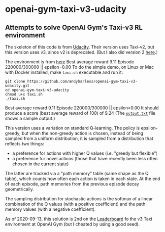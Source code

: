 # openai-gym-taxi-v3-udacity

## Attempts to solve OpenAI Gym's Taxi-v3 RL environment

The skeleton of this code is from [Udacity](https://github.com/udacity/deep-reinforcement-learning/tree/master/lab-taxi).  Their version uses Taxi-v2, but this version uses v3, since v2 is deprecated.  (But I also did version 2 [here](https://github.com/andyharless/openai-gym-taxi-v2-udacity).)

The environment is from [here](https://gym.openai.com/envs/Taxi-v3/)
Best average reward 9.11
Episode 220000/300000 || epsilon=0.00
To do the simple demo, on Linux or Mac with Docker installed, make `taxi.sh` executable and run it:
```
git clone https://github.com/andyharless/openai-gym-taxi-v3-udacity.git
cd openai-gym-taxi-v3-udacity
chmod u+x taxi.sh
./taxi.sh
```
Best average reward 9.11
Episode 220000/300000 || epsilon=0.00
It should produce a score (best average reward of 100) of 9.24  (The [`output.txt`](https://github.com/andyharless/openai-gym-taxi-v3-udacity/blob/master/output.txt) file shows a sample output.)

This version uses a variation on standard Q-learning.  The policy is epsilon-greedy, but when the non-greedy action is chosen, instead of being sampled from a uniform distribution, it is sampled from a distribution that reflects two things:
   - a preference for actions with higher Q values (i.e. "greedy but flexible")
   - a preference for novel actions (those that have recently been less often chosen in the current state)

The latter are tracked via a "path memory" table (same shape as the Q table), which counts how often each action is taken in each state.  At the end of each episode, path memories from the previous episode decay geometrically.  

The sampling distribution for stochastic actions is the softmax of a linear combination of the Q values (with a positive coefficient) and the path memory values (with a negative coefficient).

As of 2020-09-13, this solution is 2nd on the [Leaderboard](https://github.com/openai/gym/wiki/Leaderboard#TaxiV3) fo the v3 Taxi environment at OpenAI Gym (but I cheated by using a good seed).
